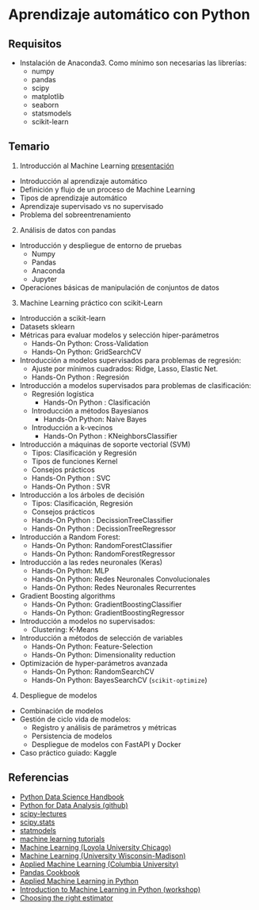 # Aprendizaje automático con Python

## Requisitos

* Instalación de Anaconda3. Como mínimo son necesarias las librerías:
    + numpy
    + pandas
    + scipy
    + matplotlib
    + seaborn
    + statsmodels
    + scikit-learn

## Temario

1. Introducción al Machine Learning [presentación](./src/slides_supervised/supervised.html)
  - Introducción al aprendizaje automático
  - Definición y flujo de un proceso de Machine Learning
  - Tipos de aprendizaje automático
  - Aprendizaje supervisado vs no supervisado
  - Problema del sobreentrenamiento

2. Análisis de datos con pandas
- Introducción y despliegue de entorno de pruebas
   + Numpy
   + Pandas
   + Anaconda
   + Jupyter
- Operaciones básicas de manipulación de conjuntos de datos

3. Machine Learning práctico con scikit-Learn
  - Introducción a scikit-learn
  - Datasets sklearn
  - Métricas para evaluar modelos y selección hiper-parámetros
     + Hands-On Python: Cross-Validation
     + Hands-On Python: GridSearchCV
  - Introducción a modelos supervisados para problemas de regresión:
     + Ajuste por mínimos cuadrados: Ridge, Lasso, Elastic Net.
     + Hands-On Python : Regresión
  - Introducción a modelos supervisados para problemas de clasificación:
     + Regresión logística
         + Hands-On Python : Clasificación
     + Introducción a métodos Bayesianos
         + Hands-On Python: Naive Bayes
     + Introducción a k-vecinos
         + Hands-On Python : KNeighborsClassifier
  - Introducción a máquinas de soporte vectorial (SVM)
     + Tipos: Clasificación y Regresión
     + Tipos de funciones Kernel
     + Consejos prácticos
     + Hands-On Python : SVC
     + Hands-On Python : SVR
  - Introducción a los árboles de decisión
     + Tipos: Clasificación, Regresión
     + Consejos prácticos
     + Hands-On Python : DecissionTreeClassifier
     + Hands-On Python : DecissionTreeRegressor
  - Introducción a Random Forest:
     + Hands-On Python: RandomForestClassifier
     + Hands-On Python: RandomForestRegressor
  - Introducción a las redes neuronales (Keras)
     + Hands-On Python: MLP
     + Hands-On Python: Redes Neuronales Convolucionales
     + Hands-On Python: Redes Neuronales Recurrentes
  - Gradient Boosting algorithms
     + Hands-On Python: GradientBoostingClassifier
     + Hands-On Python: GradientBoostingRegressor
  - Introducción a modelos no supervisados:
     + Clustering: K-Means
  - Introducción a métodos de selección de variables
     + Hands-On Python: Feature-Selection
     + Hands-On Python: Dimensionality reduction
  - Optimización de hyper-parámetros avanzada
     + Hands-On Python: RandomSearchCV
     + Hands-On Python: BayesSearchCV (`scikit-optimize`)

4. Despliegue de modelos
  - Combinación de modelos
  - Gestión de ciclo vida de modelos:
     + Registro y análisis de parámetros y métricas
     + Persistencia de modelos
     + Despliegue de modelos con FastAPI y Docker
  - Caso práctico guiado: Kaggle


## Referencias

  * [Python Data Science Handbook](https://jakevdp.github.io/PythonDataScienceHandbook/)
  * [Python for Data Analysis (github)](https://github.com/wesm/pydata-book)
  * [scipy-lectures](https://www.scipy-lectures.org/)
  * [scipy.stats](https://docs.scipy.org/doc/scipy/reference/tutorial/stats.html)
  * [statmodels](https://www.statsmodels.org/stable/index.html)
  * [machine learning tutorials](https://github.com/ethen8181/machine-learning)
  * [Machine Learning (Loyola University Chicago)](https://github.com/dmitriydligach/PyMLSlides)
  * [Machine Learning (University Wisconsin-Madison)](https://github.com/rasbt/stat479-machine-learning-fs19)
  * [Applied Machine Learning (Columbia University)](https://github.com/amueller/COMS4995-s20)
  * [Pandas Cookbook](https://github.com/jvns/pandas-cookbook)
  * [Applied Machine Learning in Python](https://amueller.github.io/aml/)
  * [Introduction to Machine Learning in Python (workshop)](https://github.com/amueller/ml-workshop-1-of-4)
  * [Choosing the right estimator](https://scikit-learn.org/stable/_static/ml_map.png)
